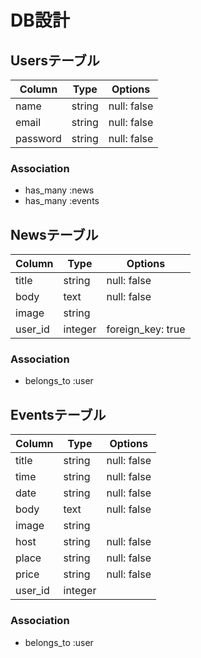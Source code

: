 # DB設計

## Usersテーブル

|Column|Type|Options|
|------|----|-------|
|name|string|null: false|
|email|string|null: false|
|password|string|null: false|

### Association
- has_many :news
- has_many :events


## Newsテーブル

|Column|Type|Options|
|------|----|-------|
|title|string|null: false|
|body|text|null: false|
|image|string||
|user_id|integer|foreign_key: true|

### Association
- belongs_to :user


## Eventsテーブル

|Column|Type|Options|
|------|----|-------|
|title|string|null: false|
|time|string|null: false|
|date|string|null: false|
|body|text|null: false|
|image|string||
|host|string|null: false|
|place|string|null: false|
|price|string|null: false|
|user_id|integer||

### Association
- belongs_to :user

